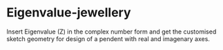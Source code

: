 # Eigenvalue-jewellery
Insert Eigenvalue (Z) in the complex number form and get the customised sketch geometry for design of a pendent with real and imagenary axes.
